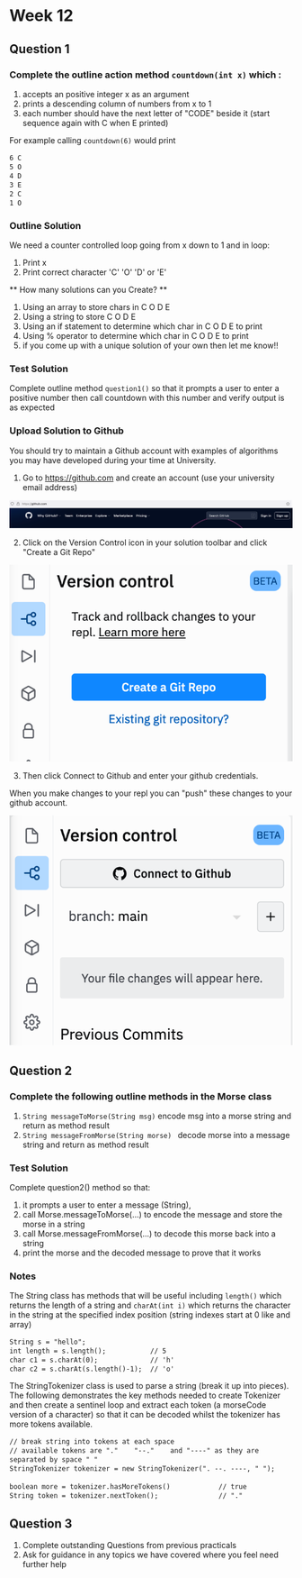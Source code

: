 # Week 12

## Question 1

### Complete the outline action method ```countdown(int x)``` which :

1. accepts an positive integer x as an argument
2. prints a descending column of numbers from x to 1
3. each number should have the next letter of "CODE" beside it (start sequence again with C when E printed)

For example calling ```countdown(6)``` would print

```
6 C			
5 O			
4 D			
3 E			
2 C
1 O
```

### Outline Solution

We need a counter controlled loop going from x down to 1 and in loop:

1. Print x
2. Print correct character 'C' 'O' 'D' or 'E'

** How many solutions can you Create? **

1. Using an array to store chars in C O D E
2. Using a string to store C O D E
3. Using an if statement to determine which char in C O D E to print
4. Using % operator to determine which char in C O D E to print
5. if you come up with a unique solution of your own then let me know!!


### Test Solution
Complete outline method ```question1()``` so that it prompts a user to enter a positive number then call countdown with this number and verify output is as expected


### Upload Solution to Github
You should try to maintain a Github account with examples of algorithms you may have developed during your time at University.

1. Go to https://github.com and create an account (use your university email address)

![Version Control](assets/github.png)

2. Click on the Version Control icon in your solution toolbar and click "Create a Git Repo"

 ![Version Control](assets/vc0.png)


3. Then click Connect to Github and enter your github credentials.

When you make changes to your repl you can "push" these changes to your github account.


![Version Control](assets/vc1.png)

## Question 2

### Complete the following outline methods in the Morse class

1. ```String messageToMorse(String msg)``` encode msg into a morse string and return as method result
2. ```String messageFromMorse(String morse) ``` decode morse into a message string and return as method result

### Test Solution

Complete question2() method so that:

1. it prompts a user to enter a message (String), 
2. call Morse.messageToMorse(...) to encode the message and store the morse in a string
3. call Morse.messageFromMorse(...) to decode this morse back into a string
4. print the morse and the decoded message to prove that it works


### Notes

The String class has methods that will be useful including ```length()``` which returns the length of a string and ```charAt(int i)``` which returns the character in the string at the specified index position (string indexes start at 0 like and array)

```
String s = "hello";
int length = s.length();           // 5
char c1 = s.charAt(0);             // 'h'
char c2 = s.charAt(s.length()-1);  // 'o'
```

The StringTokenizer class is used to parse a string (break it up into pieces). The following demonstrates the key methods needed to create Tokenizer and then create a sentinel loop and extract each token (a morseCode version of a character) so that it can be decoded whilst the tokenizer has more tokens available.

```
// break string into tokens at each space
// available tokens are "."    "--."    and "----" as they are separated by space " "
StringTokenizer tokenizer = new StringTokenizer(". --. ----, " "); 

boolean more = tokenizer.hasMoreTokens()            // true
String token = tokenizer.nextToken();               // "."

```


## Question 3

1. Complete outstanding Questions from previous practicals
2. Ask for guidance in any topics we have covered where you feel need further help

